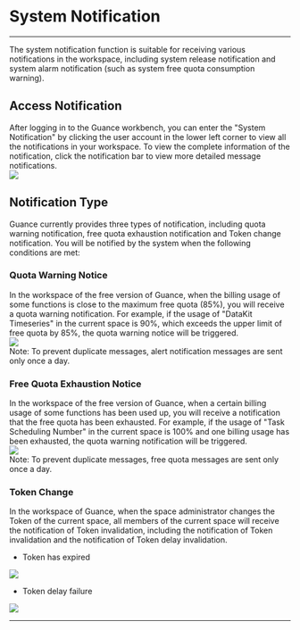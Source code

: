 # System Notification
---

The system notification function is suitable for receiving various notifications in the workspace, including system release notification and system alarm notification (such as system free quota consumption warning).

<a name="J0NSc"></a>
## Access Notification

After logging in to the Guance workbench, you can enter the "System Notification" by clicking the user account in the lower left corner to view all the notifications in your workspace. To view the complete information of the notification, click the notification bar to view more detailed message notifications.<br />![](img/13_inform_01.png)


## Notification Type

Guance currently provides three types of notification, including quota warning notification, free quota exhaustion notification and Token change notification. You will be notified by the system when the following conditions are met:

### Quota Warning Notice

In the workspace of the free version of Guance, when the billing usage of some functions is close to the maximum free quota (85%), you will receive a quota warning notification. For example, if the usage of "DataKit Timeseries" in the current space is 90%, which exceeds the upper limit of free quota by 85%, the quota warning notice will be triggered.<br />![](img/13_inform_02.png)<br />Note: To prevent duplicate messages, alert notification messages are sent only once a day.


### Free Quota Exhaustion Notice

In the workspace of the free version of Guance, when a certain billing usage of some functions has been used up, you will receive a notification that the free quota has been exhausted. For example, if the usage of "Task Scheduling Number" in the current space is 100% and one billing usage has been exhausted, the quota warning notification will be triggered. <br />![](img/13_inform_03.png)<br />Note: To prevent duplicate messages, free quota messages are sent only once a day.


### Token Change

In the workspace of Guance, when the space administrator changes the Token of the current space, all members of the current space will receive the notification of Token invalidation, including the notification of Token invalidation and the notification of Token delay invalidation.

- Token has expired

![](img/13_inform_04.png)

- Token delay failure

![](img/13_inform_05.png)


---
